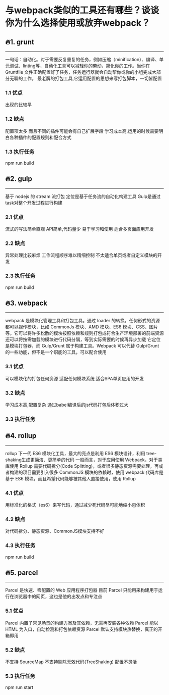 # 与webpack类似的工具还有哪些？谈谈你为什么选择使用或放弃webpack？
## 🔥1. grunt
---
一句话：自动化。对于需要反复重复的任务，例如压缩（minification）、编译、单元测试、linting等，自动化工具可以减轻你的劳动，简化你的工作。当你在 Gruntfile 文件正确配置好了任务，任务运行器就会自动帮你或你的小组完成大部分无聊的工作。
最老牌的打包工具,它运用配置的思想来写打包脚本，一切皆配置
### 1.1 优点
出现的比较早
### 1.2 缺点
配置项太多
而且不同的插件可能会有自己扩展字段
学习成本高,运用的时候需要明白各种插件的配置规则和配合方式
### 1.3 执行任务
npm run build

## 🔥2. gulp
---
基于 nodejs 的 stream 流打包
定位是基于任务流的自动化构建工具
Gulp是通过task对整个开发过程进行构建
### 2.1 优点
流式的写法简单直观
API简单,代码量少
易于学习和使用
适合多页面应用开发
### 2.2 缺点
异常处理比较麻烦
工作流程顺序难以精细控制
不太适合单页或者自定义模块的开发
### 2.3 执行任务
npm run build

## 🔥3. webpack
---
webpack 是模块化管理工具和打包工具。通过 loader 的转换，任何形式的资源都可以视作模块，比如 CommonJs 模块、AMD 模块、ES6 模块、CSS、图片等。它可以将许多松散的模块按照依赖和规则打包成符合生产环境部署的前端资源
还可以将按需加载的模块进行代码分隔，等到实际需要的时候再异步加载
它定位是模块打包器，而 Gulp/Grunt 属于构建工具。Webpack 可以代替 Gulp/Grunt 的一些功能，但不是一个职能的工具，可以配合使用
### 3.1 优点
可以模块化的打包任何资源
适配任何模块系统
适合SPA单页应用的开发
### 3.2 缺点
学习成本高,配置复杂
通过babel编译后的js代码打包后体积过大
### 3.3 执行任务

## 🔥4. rollup
---
rollup 下一代 ES6 模块化工具，最大的亮点是利用 ES6 模块设计，利用 tree-shaking生成更简洁、更简单的代码
一般而言，对于应用使用 Webpack，对于类库使用 Rollup
需要代码拆分(Code Splitting)，或者很多静态资源需要处理，再或者构建的项目需要引入很多 CommonJS 模块的依赖时，使用 webpack
代码库是基于 ES6 模块，而且希望代码能够被其他人直接使用，使用 Rollup
### 4.1 优点
用标准化的格式（es6）来写代码，通过减少死代码尽可能地缩小包体积
### 4.2 缺点
对代码拆分、静态资源、CommonJS模块支持不好
### 4.3 执行任务
npm run build

## 🔥5. parcel
---
Parcel 是快速、零配置的 Web 应用程序打包器
目前 Parcel 只能用来构建用于运行在浏览器中的网页，这也是他的出发点和专注点
### 5.1 优点
Parcel 内置了常见场景的构建方案及其依赖，无需再安装各种依赖
Parcel 能以 HTML 为入口，自动检测和打包依赖资源
Parcel 默认支持模块热替换，真正的开箱即用
### 5.2 缺点
不支持 SourceMap
不支持剔除无效代码(TreeShaking)
配置不灵活
### 5.3 执行任务
npm run start
